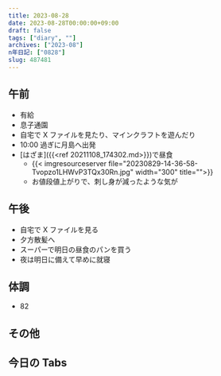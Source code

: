 ```yaml
---
title: 2023-08-28
date: 2023-08-28T00:00:00+09:00
draft: false
tags: ["diary", ""]
archives: ["2023-08"]
n年日記: ["0828"]
slug: 487481
---
```


## 午前

- 有給
- 息子通園
- 自宅で X ファイルを見たり、マインクラフトを遊んだり
- 10:00 過ぎに月島へ出発
- [はざま]({{<ref 20211108_174302.md>}})で昼食
  - {{< imgresourceserver file="20230829-14-36-58-Tvopzo1LHWvP3TQx30Rn.jpg" width="300" title="">}}
  - お値段値上がりで、刺し身が減ったような気が

## 午後

- 自宅で X ファイルを見る
- 夕方散髪へ
- スーパーで明日の昼食のパンを買う
- 夜は明日に備えて早めに就寝

## 体調

- 82

## その他

## 今日の Tabs
